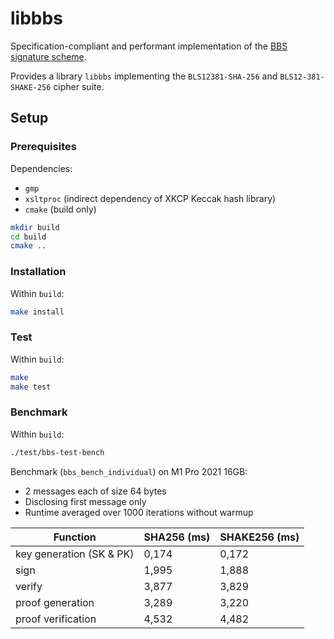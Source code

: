 # libbbs

Specification-compliant and performant implementation of the [BBS signature scheme](https://datatracker.ietf.org/doc/draft-irtf-cfrg-bbs-signatures/).

Provides a library `libbbs` implementing the `BLS12381-SHA-256` and `BLS12-381-SHAKE-256` cipher suite.

## Setup

### Prerequisites

Dependencies:

- `gmp`
- `xsltproc` (indirect dependency of XKCP Keccak hash library)
- `cmake` (build only)

```zsh
mkdir build
cd build
cmake ..
```

### Installation

Within `build`:

```zsh
make install
```

### Test

Within `build`:

```zsh
make
make test
```

### Benchmark

Within `build`:

```zsh
./test/bbs-test-bench
```

 

Benchmark (`bbs_bench_individual`) on M1 Pro 2021 16GB:

- 2 messages each of size 64 bytes
- Disclosing first message only
- Runtime averaged over 1000 iterations without warmup

| Function                 | SHA256 (ms) | SHAKE256 (ms) |
| ------------------------ | ----------- | ------------- |
| key generation (SK & PK) | 0,174       | 0,172         |
| sign                     | 1,995       | 1,888         |
| verify                   | 3,877       | 3,829         |
| proof generation         | 3,289       | 3,220         |
| proof verification       | 4,532       | 4,482         |
